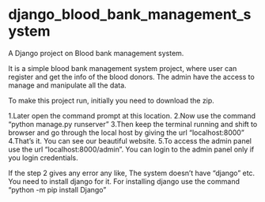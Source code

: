 # django_blood_bank_management_system
A Django project on Blood bank management system.

It is a simple blood bank management system project, where user can register and get the info of the blood donors. 
The admin have the access to manage and manipulate all the data.


To make this project run, initially you need to download the zip.


1.Later open the command prompt at this location. 
2.Now use the command “python manage.py runserver” 
3.Then keep the terminal running and shift to browser and go through the local host by giving the url “localhost:8000” 
4.That’s it. You can see our beautiful website. 
5.To access the admin panel use the url “localhost:8000/admin”. You can login to the admin panel only if you login credentials.


If the step 2 gives any error any like, The system doesn’t have “django” etc. You need to install django for it. 
For installing django use the command “python -m pip install Django”
